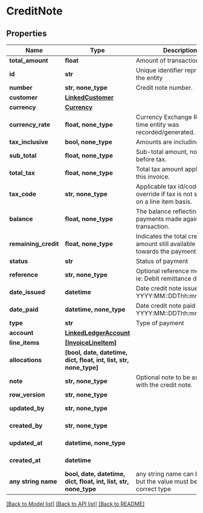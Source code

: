 # CreditNote


## Properties
Name | Type | Description | Notes
------------ | ------------- | ------------- | -------------
**total_amount** | **float** | Amount of transaction | 
**id** | **str** | Unique identifier representing the entity | [optional] [readonly] 
**number** | **str, none_type** | Credit note number. | [optional] 
**customer** | [**LinkedCustomer**](LinkedCustomer.md) |  | [optional] 
**currency** | [**Currency**](Currency.md) |  | [optional] 
**currency_rate** | **float, none_type** | Currency Exchange Rate at the time entity was recorded/generated. | [optional] 
**tax_inclusive** | **bool, none_type** | Amounts are including tax | [optional] 
**sub_total** | **float, none_type** | Sub-total amount, normally before tax. | [optional] 
**total_tax** | **float, none_type** | Total tax amount applied to this invoice. | [optional] 
**tax_code** | **str, none_type** | Applicable tax id/code override if tax is not supplied on a line item basis. | [optional] 
**balance** | **float, none_type** | The balance reflecting any payments made against the transaction. | [optional] 
**remaining_credit** | **float, none_type** | Indicates the total credit amount still available to apply towards the payment. | [optional] 
**status** | **str** | Status of payment | [optional] 
**reference** | **str, none_type** | Optional reference message ie: Debit remittance detail. | [optional] 
**date_issued** | **datetime** | Date credit note issued - YYYY:MM::DDThh:mm:ss.sTZD | [optional] 
**date_paid** | **datetime, none_type** | Date credit note paid - YYYY:MM::DDThh:mm:ss.sTZD | [optional] 
**type** | **str** | Type of payment | [optional] 
**account** | [**LinkedLedgerAccount**](LinkedLedgerAccount.md) |  | [optional] 
**line_items** | [**[InvoiceLineItem]**](InvoiceLineItem.md) |  | [optional] 
**allocations** | **[bool, date, datetime, dict, float, int, list, str, none_type]** |  | [optional] 
**note** | **str, none_type** | Optional note to be associated with the credit note. | [optional] 
**row_version** | **str, none_type** |  | [optional] 
**updated_by** | **str, none_type** |  | [optional] [readonly] 
**created_by** | **str, none_type** |  | [optional] [readonly] 
**updated_at** | **datetime, none_type** |  | [optional] [readonly] 
**created_at** | **datetime** |  | [optional] [readonly] 
**any string name** | **bool, date, datetime, dict, float, int, list, str, none_type** | any string name can be used but the value must be the correct type | [optional]

[[Back to Model list]](../../README.md#documentation-for-models) [[Back to API list]](../../README.md#documentation-for-api-endpoints) [[Back to README]](../../README.md)



